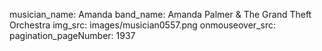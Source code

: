 musician_name: Amanda
band_name: Amanda Palmer &amp; The Grand Theft Orchestra
img_src: images/musician0557.png
onmouseover_src: 
pagination_pageNumber: 1937